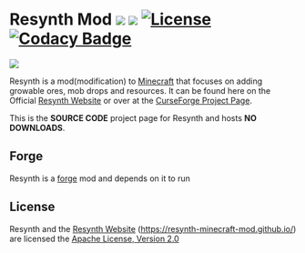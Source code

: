 # Resynth Mod ![](http://cf.way2muchnoise.eu/full_303846_downloads.svg) ![](http://cf.way2muchnoise.eu/versions/303846.svg) [![License](https://img.shields.io/badge/License-Apache%202.0-blue.svg)](https://opensource.org/licenses/Apache-2.0) [![Codacy Badge](https://api.codacy.com/project/badge/Grade/35e65ea5f6c0426da2bf88d95822c8b1)](https://www.codacy.com/app/LMelaia/Resynth-Mod?utm_source=github.com&amp;utm_medium=referral&amp;utm_content=Resynth-Minecraft-Mod/Resynth-Mod&amp;utm_campaign=Badge_Grade)

![](https://resynth-minecraft-mod.github.io/images/title.png)

Resynth is a mod(modification) to [Minecraft](https://minecraft.net/) that
focuses on adding growable ores, mob drops and resources. It can be found
here on the Official [Resynth Website](https://resynth-minecraft-mod.github.io/)
or over at the [CurseForge Project Page](https://minecraft.curseforge.com/projects/resynth).

This is the **SOURCE CODE** project page for Resynth and hosts **NO DOWNLOADS**.

## Forge
Resynth is a [forge](http://files.minecraftforge.net/) mod and depends on it to run

## License
Resynth and the [Resynth Website](https://resynth-minecraft-mod.github.io/) (https://resynth-minecraft-mod.github.io/) are licensed the [Apache License, Version 2.0](https://www.apache.org/licenses/LICENSE-2.0)
